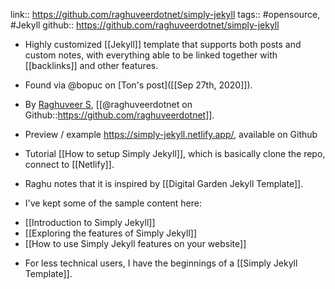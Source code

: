link:: https://github.com/raghuveerdotnet/simply-jekyll
tags:: #opensource, #Jekyll
github:: https://github.com/raghuveerdotnet/simply-jekyll

- Highly customized [[Jekyll]] template that supports both posts and custom notes, with everything able to be linked together with [[backlinks]] and other features.

- Found via @bopuc on [Ton's post]([[Sep 27th, 2020]]).

- By [Raghuveer S](https://www.raghuveer.net/about/), [[@raghuveerdotnet on Github::https://github.com/raghuveerdotnet]].

- Preview / example https://simply-jekyll.netlify.app/, available on Github

- Tutorial [[How to setup Simply Jekyll]], which is basically clone the repo, connect to [[Netlify]].

- Raghu notes that it is inspired by [[Digital Garden Jekyll Template]].

- I've kept some of the sample content here:
* [[Introduction to Simply Jekyll]]
* [[Exploring the features of Simply Jekyll]]
* [[How to use Simply Jekyll features on your website]]

- For less technical users, I have the beginnings of a [[Simply Jekyll Template]].

